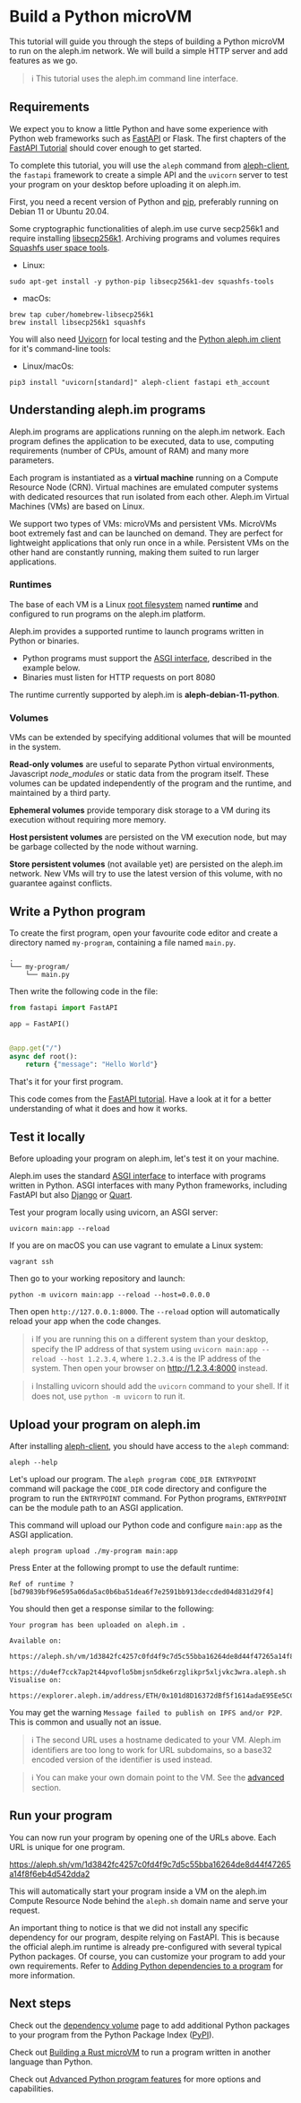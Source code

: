 # Build a Python microVM

This tutorial will guide you through the steps of building a Python microVM to run on the aleph.im network.
We will build a simple HTTP server and add features as we go.

> ℹ This tutorial uses the aleph.im command line interface.

## Requirements

We expect you to know a little Python and have some experience with Python web frameworks such as
[FastAPI](https://fastapi.tiangolo.com/) or Flask. 
The first chapters of the [FastAPI Tutorial](https://fastapi.tiangolo.com/tutorial/) should cover
enough to get started.

To complete this tutorial, you will use the `aleph` command from 
[aleph-client](https://github.com/aleph-im/aleph-client), the `fastapi` framework to create a
simple API and the `uvicorn` server to test your program on your desktop before uploading it on 
aleph.im.

First, you need a recent version of Python and [pip](https://pip.pypa.io/en/stable/), 
preferably running on Debian 11 or Ubuntu 20.04.

Some cryptographic functionalities of aleph.im use curve secp256k1 and require installing [libsecp256k1](https://github.com/bitcoin-core/secp256k1).
Archiving programs and volumes requires
[Squashfs user space tools](https://github.com/plougher/squashfs-tools).

- Linux: 
``` 
sudo apt-get install -y python-pip libsecp256k1-dev squashfs-tools
``` 

- macOs: 
``` 
brew tap cuber/homebrew-libsecp256k1
brew install libsecp256k1 squashfs
```

You will also need [Uvicorn](https://www.uvicorn.org/) for local testing 
and the [Python aleph.im client](https://github.com/aleph-im/aleph-client) for it's command-line tools:

- Linux/macOs:

``` 
pip3 install "uvicorn[standard]" aleph-client fastapi eth_account
```

## Understanding aleph.im programs

Aleph.im programs are applications running on the aleph.im network.
Each program defines the application to be executed, data to use, computing requirements 
(number of CPUs, amount of RAM) and many more parameters.

Each program is instantiated as a __virtual machine__ running on a Compute Resource Node (CRN).
Virtual machines are emulated computer systems with dedicated resources that run isolated from each other.
Aleph.im Virtual Machines (VMs) are based on Linux.

We support two types of VMs: microVMs and persistent VMs. 
MicroVMs boot extremely fast and can be launched on demand. They are perfect for lightweight applications
that only run once in a while.
Persistent VMs on the other hand are constantly running, making them suited to run larger applications.

### Runtimes

The base of each VM is a Linux 
[root filesystem](https://en.wikipedia.org/wiki/Root_directory) named __runtime__ and configured
to run programs on the aleph.im platform. 

Aleph.im provides a supported runtime to launch programs written in Python or binaries. 

- Python programs must support the [ASGI interface](https://asgi.readthedocs.io/en/latest/), described in the example below.
- Binaries must listen for HTTP requests on port 8080

The runtime currently supported by aleph.im is __aleph-debian-11-python__.

### Volumes

VMs can be extended by specifying additional volumes that will be mounted in the system. 

**Read-only volumes** are useful to separate Python virtual environments, Javascript _node_modules_ 
or static data from the program itself. These volumes can be updated independently of the 
program and the runtime, and maintained by a third party.

**Ephemeral volumes** provide temporary disk storage to a VM during its execution without requiring
more memory.

**Host persistent volumes** are persisted on the VM execution node, but may be garbage collected
by the node without warning.

**Store persistent volumes** (not available yet) are persisted on the aleph.im network. 
New VMs will try to use the latest version of this volume, with no guarantee against conflicts.

## Write a Python program

To create the first program, open your favourite code editor and create a directory named
`my-program`, containing a file named `main.py`.

```
.
└── my-program/
    └── main.py
```

Then write the following code in the file:
```python
from fastapi import FastAPI

app = FastAPI()


@app.get("/")
async def root():
    return {"message": "Hello World"}
```

That's it for your first program.

This code comes from the [FastAPI tutorial](https://fastapi.tiangolo.com/tutorial/first-steps/).
Have a look at it for a better understanding of what it does and how it works.

## Test it locally

Before uploading your program on aleph.im, let's test it on your machine.

Aleph.im uses the standard [ASGI interface](https://asgi.readthedocs.io/en/latest/introduction.html) to
interface with programs written in Python. ASGI interfaces with many Python frameworks, including
FastAPI but also [Django](https://www.djangoproject.com/) 
or [Quart](https://github.com/pgjones/quart).

Test your program locally using uvicorn, an ASGI server:

```shell
uvicorn main:app --reload
```

If you are on macOS you can use vagrant to emulate a Linux system:
```shell
vagrant ssh
```

Then go to your working repository and launch:

```shell
python -m uvicorn main:app --reload --host=0.0.0.0
```

Then open `http://127.0.0.1:8000`. 
The `--reload` option will automatically reload your app when the code changes.

> ℹ️ If you are running this on a different system than your desktop, specify the IP address of 
> that system using `uvicorn main:app --reload --host 1.2.3.4`, where `1.2.3.4` is the IP address
> of the system.
> Then open your browser on http://1.2.3.4:8000 instead.

> ℹ Installing uvicorn should add the `uvicorn` command to your shell. If it does not, use
> `python -m uvicorn` to run it.

## Upload your program on aleph.im

After installing [aleph-client](https://github.com/aleph-im/aleph-client), you should have access to the `aleph` command:

```shell
aleph --help
```

Let's upload our program.
The `aleph program CODE_DIR ENTRYPOINT` command will package the `CODE_DIR` code directory and configure the program
to run the `ENTRYPOINT` command.
For Python programs, `ENTRYPOINT` can be the module path to an ASGI application.

This command will upload our Python code and configure `main:app` as the ASGI application.

```shell
aleph program upload ./my-program main:app
```

Press Enter at the following prompt to use the default runtime:
```
Ref of runtime ? [bd79839bf96e595a06da5ac0b6ba51dea6f7e2591bb913deccded04d831d29f4]
```

You should then get a response similar to the following: 
```
Your program has been uploaded on aleph.im .

Available on:
  https://aleph.sh/vm/1d3842fc4257c0fd4f9c7d5c55bba16264de8d44f47265a14f8f6eb4d542dda2
  https://du4ef7cck7ap2t44pvoflo5bmjsn5dke6rzglikpr5xljvkc3wra.aleph.sh
Visualise on:
  https://explorer.aleph.im/address/ETH/0x101d8D16372dBf5f1614adaE95Ee5CCE61998Fc9/message/PROGRAM/1d3842fc4257c0fd4f9c7d5c55bba16264de8d44f47265a14f8f6eb4d542dda2
```

You may get the warning `Message failed to publish on IPFS and/or P2P`. 
This is common and usually not an issue.

> ℹ The second URL uses a hostname dedicated to your VM. Aleph.im identifiers are too long to work
> for URL subdomains, so a base32 encoded version of the identifier is used instead.

> ℹ You can make your own domain point to the VM. See the [advanced](./advanced.md) section.

## Run your program

You can now run your program by opening one of the URLs above. Each URL is unique for one program.

https://aleph.sh/vm/1d3842fc4257c0fd4f9c7d5c55bba16264de8d44f47265a14f8f6eb4d542dda2

This will automatically start your program inside a VM on the aleph.im Compute Resource Node behind
the `aleph.sh` domain name and serve your request.

An important thing to notice is that we did not install any specific dependency for our program,
despite relying on FastAPI.
This is because the official aleph.im runtime is already pre-configured with several typical Python packages.
Of course, you can customize your program to add your own requirements.
Refer to [Adding Python dependencies to a program](./dependency_volume.md) for more information.

## Next steps

Check out the [dependency volume](./dependency_volume.md) page to add additional Python packages to your 
program from the Python Package Index ([PyPI](https://www.pypi.org)). 

Check out [Building a Rust microVM](../rust/rust_microvm.md) to run a program written in another language than Python.

Check out [Advanced Python program features](./advanced.md) for more options and capabilities.
